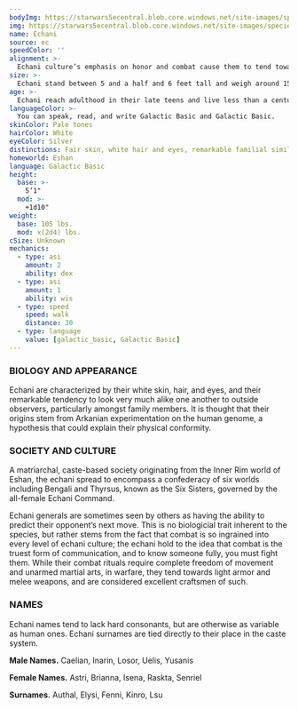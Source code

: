 ```yaml
---
bodyImg: https://starwars5ecentral.blob.core.windows.net/site-images/species/species_echani.png
img: https://starwars5ecentral.blob.core.windows.net/site-images/species/species_echani.png
name: Echani
source: ec
speedColor: ''
alignment: >-
  Echani culture’s emphasis on honor and combat cause them to tend towards lawful alignments, though there are exceptions.
size: >-
  Echani stand between 5 and a half and 6 feet tall and weigh around 150 lbs, with little variation between them. Your size is Medium.
age: >-
  Echani reach adulthood in their late teens and live less than a century.
languageColor: >-
  You can speak, read, and write Galactic Basic and Galactic Basic. 
skinColor: Pale tones
hairColor: White
eyeColor: Silver
distinctions: Fair skin, white hair and eyes, remarkable familial similarity.
homeworld: Eshan
language: Galactic Basic
height:
  base: >-
    5’1"
  mod: >-
    +1d10"
weight:
  base: 105 lbs.
  mod: x(2d4) lbs.
cSize: Unknown
mechanics:
  - type: asi
    amount: 2
    ability: dex
  - type: asi
    amount: 1
    ability: wis
  - type: speed
    speed: walk
    distance: 30
  - type: language
    value: [galactic_basic, Galactic Basic]
---
```

### BIOLOGY AND APPEARANCE
Echani are characterized by their white skin, hair, and eyes, and their remarkable tendency to look very much alike one another to outside observers, particularly amongst family members. It is thought that their origins stem from Arkanian experimentation on the human genome, a hypothesis that could explain their physical conformity.

### SOCIETY AND CULTURE
A matriarchal, caste-based society originating from the Inner Rim world of Eshan, the echani spread to encompass a confederacy of six worlds including Bengali and Thyrsus, known as the Six Sisters, governed by the all-female Echani Command.

Echani generals are sometimes seen by others as having the ability to predict their opponent’s next move. This is no biologicial trait inherent to the species, but rather stems from the fact that combat is so ingrained into every level of echani culture; the echani hold to the idea that combat is the truest form of communication, and to know someone fully, you must fight them. While their combat rituals require complete freedom of movement and unarmed martial arts, in warfare, they tend towards light armor and melee weapons, and are considered excellent craftsmen of such.

### NAMES
Echani names tend to lack hard consonants, but are otherwise as variable as human ones. Echani surnames are tied directly to their place in the caste system.

__Male Names.__ Caelian, Inarin, Losor, Uelis, Yusanis

__Female Names.__ Astri, Brianna, Isena, Raskta, Senriel

__Surnames.__ Authal, Elysi, Fenni, Kinro, Lsu



    